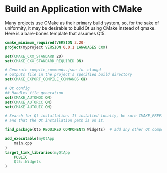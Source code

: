 # Build an Application with CMake

Many projects use CMake as their primary build system, so, for the sake of uniformity, it may be desirable to build Qt using CMake instead of qmake. Here is a bare-bones template that assumes Qt5.

```cmake
cmake_minimum_required(VERSION 3.20)
project(myproject VERSION 0.0.1 LANGUAGES CXX)

set(CMAKE_CXX_STANDARD 20)
set(CMAKE_CXX_STANDARD_REQUIRED ON)

# Generate compile_commands.json for clangd
# outputs file in the project's specified build directory
set(CMAKE_EXPORT_COMPILE_COMMANDS ON)

# Qt config
## Handles file generation
set(CMAKE_AUTOMOC ON)
set(CMAKE_AUTORCC ON)
set(CMAKE_AUTOUIC ON)

# Search for Qt installation. If installed locally, be sure CMAKE_PREFIX_PATH is defined
# and that the Qt installation path is on it.

find_package(Qt5 REQUIRED COMPONENTS Widgets)  # add any other Qt components used.

add_executable(myQtApp
    main.cpp
)
target_link_libraries(myQtApp
    PUBLIC 
    Qt5::Widgets
)
```
